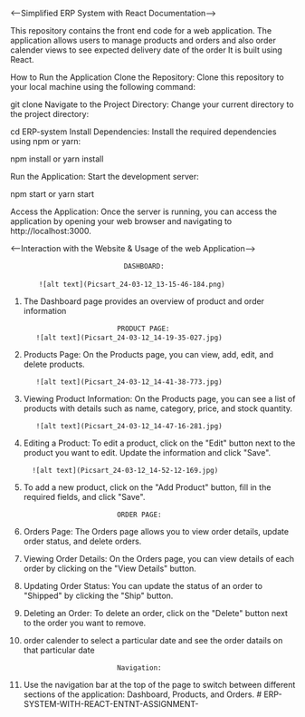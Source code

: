 <--Simplified ERP System with React Documentation-->

This repository contains the front end code for a web application. The application allows users to manage products and orders and also order calender views to see expected delivery date of the order It is built using React.

How to Run the Application
Clone the Repository: Clone this repository to your local machine using the following command:

git clone <repository-url>
Navigate to the Project Directory: Change your current directory to the project directory:

cd ERP-system
Install Dependencies: Install the required dependencies using npm or yarn:

npm install
or
yarn install

Run the Application: Start the development server:

npm start
or
yarn start

Access the Application: Once the server is running, you can access the application by opening your web browser and navigating to http://localhost:3000.

<--Interaction with the Website & Usage of the web Application-->

                                DASHBOARD:

           ![alt text](Picsart_24-03-12_13-15-46-184.png)

1.  The Dashboard page provides an overview of product and order information

                               PRODUCT PAGE:
           ![alt text](Picsart_24-03-12_14-19-35-027.jpg)

2.  Products Page: On the Products page, you can view, add, edit, and delete products.

           ![alt text](Picsart_24-03-12_14-41-38-773.jpg)

3.  Viewing Product Information: On the Products page, you can see a list of products with details such as name, category, price, and stock quantity.

           ![alt text](Picsart_24-03-12_14-47-16-281.jpg)

4.  Editing a Product: To edit a product, click on the "Edit" button next to the product you want to edit. Update the information and click "Save".

          ![alt text](Picsart_24-03-12_14-52-12-169.jpg)

5.  To add a new product, click on the "Add Product" button, fill in the required fields, and click "Save".

                               ORDER PAGE:

6.  Orders Page: The Orders page allows you to view order details, update order status, and delete orders.

7.  Viewing Order Details: On the Orders page, you can view details of each order by clicking on the "View Details" button.

8.  Updating Order Status: You can update the status of an order to "Shipped" by clicking the "Ship" button.

9.  Deleting an Order: To delete an order, click on the "Delete" button next to the order you want to remove.

10. order calender to select a particular date and see the order datails on that particular date

                               Navigation:


11. Use the navigation bar at the top of the page to switch between different sections of the application: Dashboard, Products, and Orders.
#   E R P - S Y S T E M - W I T H - R E A C T - E N T N T - A S S I G N M E N T - 
 
 